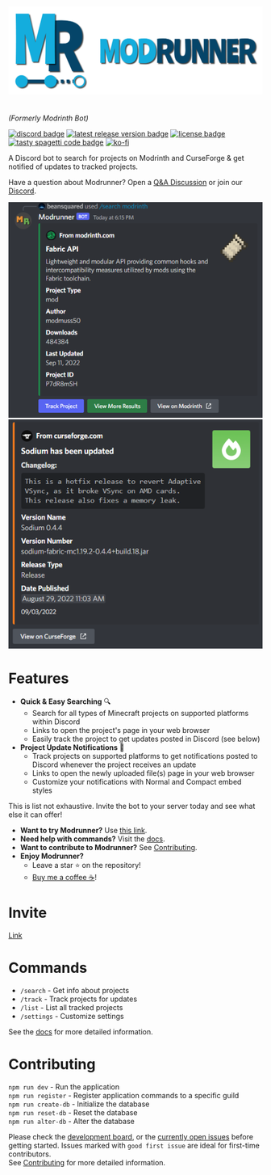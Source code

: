 <img src="./assets/banner_trans_trim.png" align="center">

# 

*(Formerly Modrinth Bot)*

[<img src="https://img.shields.io/discord/764169561003130881?color=%237289DA&logo=discord&style=for-the-badge" alt="discord badge">](https://discord.gg/HZMCRNUd5Z) [<img src="https://img.shields.io/github/v/release/beans-squared/modrunner-bot?style=for-the-badge" alt="latest release version badge">](https://github.com/beans-squared/modrunner-bot/releases) [<img src="https://img.shields.io/github/license/beans-squared/modrunner-bot?style=for-the-badge" alt="license badge">](./LICENSE) [<img src="https://forthebadge.com/images/badges/contains-tasty-spaghetti-code.svg" alt="tasty spagetti code badge" height="28px">]() [![ko-fi](https://ko-fi.com/img/githubbutton_sm.svg)](https://ko-fi.com/F1F8FFBV3)

A Discord bot to search for projects on Modrinth and CurseForge & get notified of updates to tracked projects.

Have a question about Modrunner? Open a [Q&A Discussion](https://github.com/smcmo/modrunner-bot/discussions/new) or join our [Discord](https://discord.gg/HZMCRNUd5Z).

![](./assets/search_example.png)
![](./assets/notification_example.png)

# Features

- **Quick & Easy Searching** 🔍
  - Search for all types of Minecraft projects on supported platforms within Discord
  - Links to open the project's page in your web browser
  - Easily track the project to get updates posted in Discord (see below)
- **Project Update Notifications** 📨
  - Track projects on supported platforms to get notifications posted to Discord whenever the project receives an update
  - Links to open the newly uploaded file(s) page in your web browser
  - Customize your notifications with Normal and Compact embed styles

This is list not exhaustive. Invite the bot to your server today and see what else it can offer!

- **Want to try Modrunner?** Use [this link](https://discord.com/api/oauth2/authorize?client_id=978413985722404924&permissions=2048&scope=bot%20applications.commands).
- **Need help with commands?** Visit the [docs](https://modrunner.net/docs/intro/).
- **Want to contribute to Modrunner?** See [Contributing](./CONTRIBUTING.md).
- **Enjoy Modrunner?**
  - Leave a star ⭐ on the repository!
  - [Buy me a coffee ☕](https://ko-fi.com/beansquared)!

# Invite

[Link](https://discord.com/api/oauth2/authorize?client_id=978413985722404924&permissions=2048&scope=bot%20applications.commands)

# Commands

- `/search` - Get info about projects
- `/track` - Track projects for updates
- `/list` - List all tracked projects
- `/settings` - Customize settings

See the [docs](https://modrunner.net/docs/intro/) for more detailed information.

# Contributing

`npm run dev` - Run the application<br>
`npm run register` - Register application commands to a specific guild<br>
`npm run create-db` - Initialize the database<br>
`npm run reset-db` - Reset the database<br>
`npm run alter-db` - Alter the database<br>

Please check the [development board](https://github.com/users/smcmo/projects/9), or the [currently open issues](../../issues) before getting started. Issues marked with `good first issue` are ideal for first-time contributors.<br>
See [Contributing](./CONTRIBUTING.md) for more detailed information.

